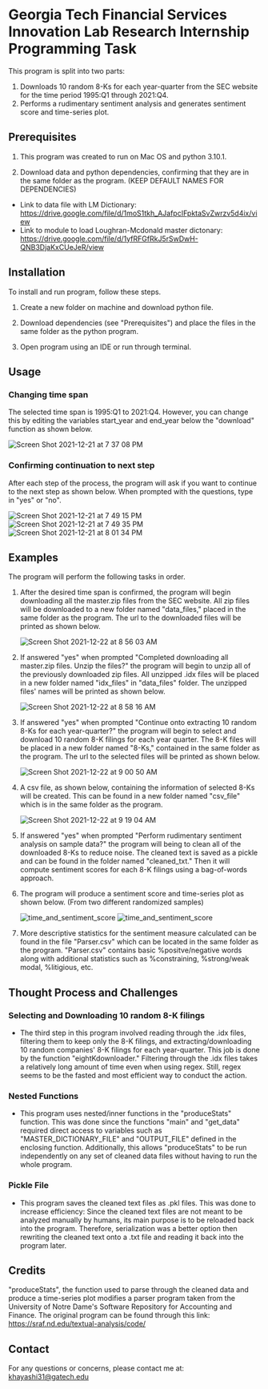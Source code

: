 
# Georgia Tech Financial Services Innovation Lab Research Internship Programming Task

This program is split into two parts: 

1. Downloads 10 random 8-Ks for each year-quarter from the SEC website for the time period 1995:Q1 through 2021:Q4. 
2. Performs a rudimentary sentiment analysis and generates sentiment score and time-series plot.



## Prerequisites

1. This program was created to run on Mac OS and python 3.10.1.

2. Download data and python dependencies, confirming that they are in the same folder as the program. (KEEP DEFAULT NAMES FOR DEPENDENCIES)
- Link to data file with LM Dictionary: https://drive.google.com/file/d/1moS1tkh_AJafpcIFpktaSvZwrzv5d4ix/view
- Link to module to load Loughran-Mcdonald master dictonary: https://drive.google.com/file/d/1yfRFGfRkJ5rSwDwH-QNB3DjaKxCUeJeR/view

## Installation

To install and run program, follow these steps.

1. Create a new folder on machine and download python file.

2. Download dependencies (see "Prerequisites") and place the files in the same folder as the python program.

3. Open program using an IDE or run through terminal.


    
## Usage

### Changing time span
The selected time span is 1995:Q1 to 2021:Q4. However, you can change this by editing the variables start_year and end_year below the "download" function as shown below.

![Screen Shot 2021-12-21 at 7 37 08 PM](https://user-images.githubusercontent.com/96277691/146917347-6a89f8ce-e44f-4635-8bb3-ac981a511607.png)

### Confirming continuation to next step
After each step of the process, the program will ask if you want to continue to the next step as shown below. When prompted with the questions, type in "yes" or "no".

![Screen Shot 2021-12-21 at 7 49 15 PM](https://user-images.githubusercontent.com/96277691/146918095-d42253bf-c0a3-42ae-9298-2283451fb8ef.png)
![Screen Shot 2021-12-21 at 7 49 35 PM](https://user-images.githubusercontent.com/96277691/146918105-35fde9fe-a5e0-440a-86f4-d607a26d1b24.png)
![Screen Shot 2021-12-21 at 8 01 34 PM](https://user-images.githubusercontent.com/96277691/146919502-2cc8243f-cdeb-4f3c-ba3a-e2c25d58f374.png)



## Examples
The program will perform the following tasks in order.
1. After the desired time span is confirmed, the program will begin downloading all the master.zip files from the SEC website. All zip files will be downloaded to a new folder named "data_files," placed in the same folder as the program. The url to the downloaded files will be printed as shown below.

    ![Screen Shot 2021-12-22 at 8 56 03 AM](https://user-images.githubusercontent.com/96277691/147012510-dde58d5b-2d25-44ca-8442-61ab95f0255f.png)

2. If answered "yes" when prompted "Completed downloading all master.zip files. Unzip the files?" the program will begin to unzip all of the previously downloaded zip files. All unzipped .idx files will be placed in a new folder named "idx_files" in "data_files" folder. The unzipped files' names will be printed as shown below. 

    ![Screen Shot 2021-12-22 at 8 58 16 AM](https://user-images.githubusercontent.com/96277691/147012707-902be3b5-ff3d-4476-9a4d-785babfcf726.png)

3. If answered "yes" when prompted "Continue onto extracting 10 random 8-Ks for each year-quarter?" the program will begin to select and download 10 random 8-K filings for each year quarter. The 8-K files will be placed in a new folder named "8-Ks," contained in the same folder as the program. The url to the selected files will be printed as shown below.

    ![Screen Shot 2021-12-22 at 9 00 50 AM](https://user-images.githubusercontent.com/96277691/147012957-edc9da13-3d64-4b93-8933-9fd32af003e1.png)

4. A csv file, as shown below, containing the information of selected 8-Ks will be created. This can be found in a new folder named "csv_file" which is in the same folder as the program. 

    ![Screen Shot 2021-12-22 at 9 19 04 AM](https://user-images.githubusercontent.com/96277691/147014121-94a75c6c-165a-4c77-a073-9a6e3164bd91.png)

5. If answered "yes" when prompted "Perform rudimentary sentiment analysis on sample data?" the program will being to clean all of the downloaded 8-Ks to reduce noise. The cleaned text is saved as a pickle and can be found in the folder named "cleaned_txt." Then it will compute sentiment scores for each 8-K filings using a bag-of-words approach. 

6. The program will produce a sentiment score and time-series plot as shown below. (From two different randomized samples)

    ![time_and_sentiment_score](https://user-images.githubusercontent.com/96277691/147013266-55cc12d3-d917-46cd-b60f-c5e3b36591ab.jpg)
    ![time_and_sentiment_score](https://user-images.githubusercontent.com/96277691/147018282-3d98d331-ecb1-49b0-a349-37d65f4f7f38.jpg)


7. More descriptive statistics for the sentiment measure calculated can be found in the file "Parser.csv" which can be located in the same folder as the program. "Parser.csv" contains basic %positve/negative words along with additional statistics such as %constraining, %strong/weak modal, %litigious, etc. 



## Thought Process and Challenges

### Selecting and Downloading 10 random 8-K filings
- The third step in this program involved reading through the .idx files, filtering them to keep only the 8-K filings, and extracting/downloading 10 random companies' 8-K filings for each year-quarter. This job is done by the function "eightKdownloader." Filtering through the .idx files takes a relatively long amount of time even when using regex. Still, regex seems to be the fasted and most efficient way to conduct the action.

### Nested Functions
- This program uses nested/inner functions in the "produceStats" function. This was done since the functions "main" and "get_data" required direct access to variables such as "MASTER_DICTIONARY_FILE" and "OUTPUT_FILE" defined in the enclosing function. Additionally, this allows "produceStats" to be run independently on any set of cleaned data files without having to run the whole program. 

### Pickle File
- This program saves the cleaned text files as .pkl files. This was done to increase efficiency: Since the cleaned text files are not meant to be analyzed manually by humans, its main purpose is to be reloaded back into the program. Therefore, serialization was a better option then rewriting the cleaned text onto a .txt file and reading it back into the program later. 



## Credits

"produceStats", the function used to parse through the cleaned data and produce a time-series plot modifies a parser program taken from the University of Notre Dame's Software Repository for Accounting and Finance. The original program can be found through this link: https://sraf.nd.edu/textual-analysis/code/




## Contact

For any questions or concerns, please contact me at: khayashi31@gatech.edu
